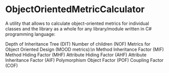 # ObjectOrientedMetricCalculator

A utility that allows to calculate object-oriented metrics for individual classes and the library as a whole for any library/module written in C# programming language:

Depth of Inheritance Tree (DIT)
Number of children (NOF)
Metrics for Object Oriented Design (MOOD metrics):\n
Method Inheritance Factor (MIF)
Мethod Hiding Factor (MHF)
Attribute Hiding Factor (AHF)
Attribute Inheritance Factor (AIF)
Polymorphism Object Factor (POF)
Coupling Factor (COF)

